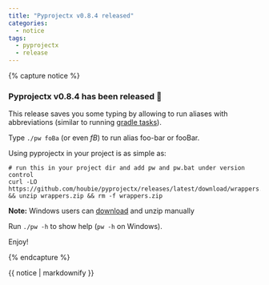 ```yaml
---
title: "Pyprojectx v0.8.4 released"
categories:
  - notice
tags:
  - pyprojectx
  - release
---
```


{% capture notice %}
### Pyprojectx v0.8.4 has been released :tada:
This release saves you some typing by allowing to run aliases with abbreviations (similar to running
[gradle tasks](https://docs.gradle.org/current/userguide/command_line_interface.html#sec:name_abbreviation)).

Type `./pw foBa` (or even _fB_) to run alias foo-bar or fooBar.


Using pyprojectx in your project is as simple as:

```shell
# run this in your project dir and add pw and pw.bat under version control
curl -LO https://github.com/houbie/pyprojectx/releases/latest/download/wrappers.zip && unzip wrappers.zip && rm -f wrappers.zip
```
**Note:** Windows users can [download](https://github.com/houbie/pyprojectx/releases/latest/download/wrappers.zip) and unzip manually

Run `./pw -h` to show help (`pw -h` on Windows).

Enjoy!

{% endcapture %}

<div class="notice--info">
  {{ notice | markdownify }}
</div>
